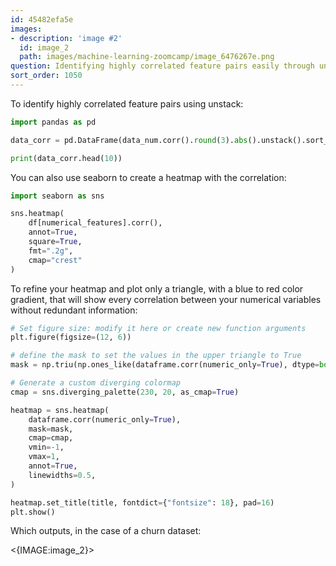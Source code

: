 ```yaml
---
id: 45482efa5e
images:
- description: 'image #2'
  id: image_2
  path: images/machine-learning-zoomcamp/image_6476267e.png
question: Identifying highly correlated feature pairs easily through unstack
sort_order: 1050
---
```


To identify highly correlated feature pairs using unstack:

```python
import pandas as pd

data_corr = pd.DataFrame(data_num.corr().round(3).abs().unstack().sort_values(ascending=False))

print(data_corr.head(10))
```

You can also use seaborn to create a heatmap with the correlation:

```python
import seaborn as sns

sns.heatmap(
    df[numerical_features].corr(),
    annot=True,
    square=True,
    fmt=".2g",
    cmap="crest"
)
```

To refine your heatmap and plot only a triangle, with a blue to red color gradient, that will show every correlation between your numerical variables without redundant information:

```python
# Set figure size: modify it here or create new function arguments
plt.figure(figsize=(12, 6))

# define the mask to set the values in the upper triangle to True
mask = np.triu(np.ones_like(dataframe.corr(numeric_only=True), dtype=bool))

# Generate a custom diverging colormap
cmap = sns.diverging_palette(230, 20, as_cmap=True)

heatmap = sns.heatmap(
    dataframe.corr(numeric_only=True),
    mask=mask,
    cmap=cmap,
    vmin=-1,
    vmax=1,
    annot=True,
    linewidths=0.5,
)

heatmap.set_title(title, fontdict={"fontsize": 18}, pad=16)
plt.show()
```

Which outputs, in the case of a churn dataset:

<{IMAGE:image_2}>
